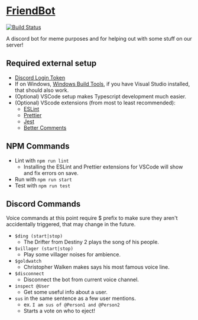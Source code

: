 # [FriendBot](https://github.com/Awkewainze/FriendBot)

[![Build Status](https://travis-ci.org/Awkewainze/FriendBot.svg?branch=main)](https://travis-ci.org/Awkewainze/FriendBot)

A discord bot for meme purposes and for helping out with some stuff on our server!

## Required external setup

* [Discord Login Token](https://discord.com/developers)
* If on Windows, [Windows Build Tools](https://www.npmjs.com/package/windows-build-tools),
    if you have Visual Studio installed, that should also work.
* (Optional) VSCode setup makes Typescript development much easier.
* (Optional) VScode extensions (from most to least recommended):
    * [ESLint](https://marketplace.visualstudio.com/items?itemName=dbaeumer.vscode-eslint)
    * [Prettier](https://marketplace.visualstudio.com/items?itemName=esbenp.prettier-vscode)
    * [Jest](https://marketplace.visualstudio.com/items?itemName=Orta.vscode-jest)
    * [Better Comments](https://marketplace.visualstudio.com/items?itemName=aaron-bond.better-comments)

## NPM Commands

* Lint with `npm run lint`
    * Installing the ESLint and Prettier extensions for VSCode will show and fix errors on save.
* Run with `npm run start`
* Test with `npm run test`

## Discord Commands

Voice commands at this point require $ prefix to make sure they aren't accidentally triggered, that may change in the future.

* `$ding (start|stop)`
    * The Drifter from Destiny 2 plays the song of his people.
* `$villager (start|stop)`
    * Play some villager noises for ambience.
* `$goldwatch`
    * Christopher Walken makes says his most famous voice line.
* `$disconnect`
    * Disconnect the bot from current voice channel.
* `inspect @User`
    * Get some useful info about a user.
* `sus` in the same sentence as a few user mentions.
    * ex. `I am sus of @Person1 and @Person2`
    * Starts a vote on who to eject!
